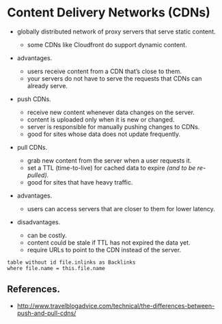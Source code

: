 # Content Delivery Networks (CDNs)

- globally distributed network of proxy servers that serve static content.
	- some CDNs like Cloudfront do support dynamic content.
- advantages.
	- users receive content from a CDN that’s close to them.
	- your servers do not have to serve the requests that CDNs can already serve.

- push CDNs.
	- receive new content whenever data changes on the server.
	- content is uploaded only when it is new or changed.
	- server is responsible for manually pushing changes to CDNs.
	- good for sites whose data does not update frequently.
- pull CDNs.
	- grab new content from the server when a user requests it.
	- set a TTL (time-to-live) for cached data to expire *(and to be re-pulled).*
	- good for sites that have heavy traffic.

- advantages.
	- users can access servers that are closer to them for lower latency.
- disadvantages.
	- can be costly.
	- content could be stale if TTL has not expired the data yet.
	- require URLs to point to the CDN instead of the server.


```dataview
table without id file.inlinks as Backlinks
where file.name = this.file.name
```

## References.
- http://www.travelblogadvice.com/technical/the-differences-between-push-and-pull-cdns/